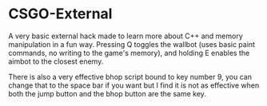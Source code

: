 # CSGO-External
A very basic external hack made to learn more about C++ and memory manipulation in a fun way. Pressing Q toggles the wallbot (uses basic paint commands, no writing to the game's memory), and holding E enables the aimbot to the closest enemy. 

There is also a very effective bhop script bound to key number 9, you can change that to the space bar if you want but I find it is not as effective when both the jump button and the bhop button are the same key. 
